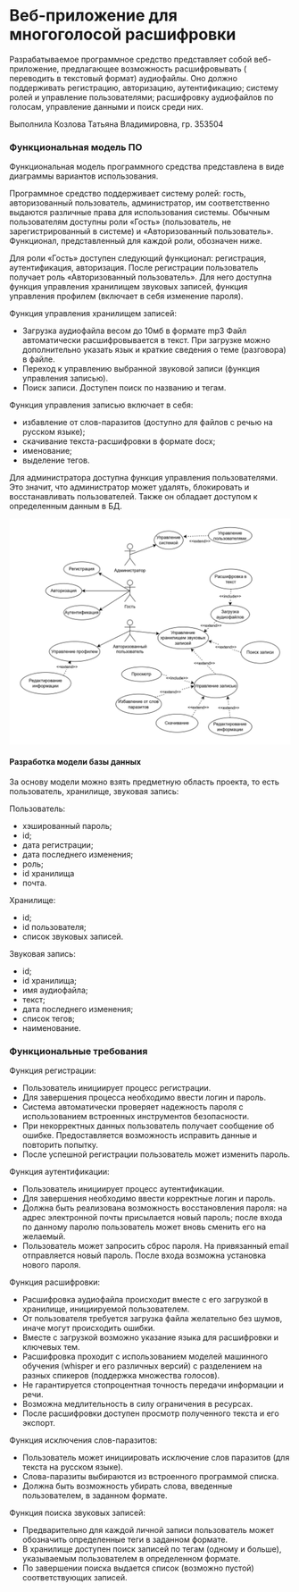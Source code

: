 # Веб-приложение для многоголосой расшифровки

Разрабатываемое программное средство представляет собой веб-приложение, предлагающее возможность расшифровывать (
переводить в текстовый формат) аудиофайлы. Оно должно поддерживать регистрацию, авторизацию, аутентификацию; систему
ролей и управление пользователями; расшифровку аудиофайлов по голосам, управление данными и поиск среди них.

Выполнила Козлова Татьяна Владимировна, гр. 353504

### Функциональная модель ПО

Функциональная модель программного средства представлена в виде диаграммы вариантов использования.

Программное средство поддерживает систему ролей: гость, авторизованный пользователь, администратор, им соответственно
выдаются различные права для использования системы. Обычным пользователям доступны роли «Гость» (пользователь, не
зарегистрированный в системе) и «Авторизованный пользователь». Функционал, представленный для каждой роли, обозначен
ниже.

Для роли «Гость» доступен следующий функционал: регистрация, аутентификация, авторизация. После регистрации пользователь
получает роль «Авторизованный пользователь». Для него доступна функция управления хранилищем звуковых записей, функция
управления профилем (включает в себя изменение пароля).

Функция управления хранилищем записей:

- Загрузка аудиофайла весом до 10мб в формате mp3 Файл автоматически расшифровывается в текст. При загрузке
  можно дополнительно указать язык и краткие сведения о теме (разговора) в файле.
- Переход к управлению выбранной звуковой записи (функция управления записью).
- Поиск записи. Доступен поиск по названию и тегам.

Функция управления записью включает в себя:

- избавление от слов-паразитов (доступно для файлов с речью на русском языке);
- скачивание текста-расшифровки в формате docx;
- именование;
- выделение тегов.

Для администратора доступна функция управления пользователями. Это значит, что администратор может удалять, блокировать
и восстанавливать пользователей. Также он обладает доступом к определенным данным в БД.

![Use case diagram](images/uml_diagram.jpg)

#### Разработка модели базы данных

За основу модели можно взять предметную область проекта, то есть пользователь, хранилище, звуковая запись:

Пользователь:

- хэшированный пароль;
- id;
- дата регистрации;
- дата последнего изменения;
- роль;
- id хранилища
- почта.

Хранилище:

- id;
- id пользователя;
- список звуковых записей.

Звуковая запись:

- id;
- id хранилища;
- имя аудиофайла;
- текст;
- дата последнего изменения;
- список тегов;
- наименование.


### Функциональные требования

Функция регистрации:

- Пользователь инициирует процесс регистрации.
- Для завершения процесса необходимо ввести логин и пароль.
- Система автоматически проверяет надежность пароля с использованием встроенных инструментов безопасности.
- При некорректных данных пользователь получает сообщение об ошибке. Предоставляется возможность исправить данные и
  повторить попытку.
- После успешной регистрации пользователь может изменить пароль.

Функция аутентификации:

- Пользователь инициирует процесс аутентификации.
- Для завершения необходимо ввести корректные логин и пароль.
- Должна быть реализована возможность восстановления пароля: на адрес электронной почты присылается новый пароль; после
  входа по данному паролю пользователь может вновь сменить его на желаемый.
- Пользователь может запросить сброс пароля. На привязанный email отправляется новый пароль. После входа возможна
  установка нового пароля.

Функция расшифровки:

- Расшифровка аудиофайла происходит вместе с его загрузкой в хранилище, инициируемой пользователем.
- От пользователя требуется загрузка файла желательно без шумов, иначе могут происходить ошибки.
- Вместе с загрузкой возможно указание языка для расшифровки и ключевых тем.
- Расшифровка проходит с использованием моделей машинного обучения (whisper и его различных версий) с разделением на
  разных спикеров (поддержка множества голосов).
- Не гарантируется стопроцентная точность передачи информации и речи.
- Возможна медлительность в силу ограничения в ресурсах.
- После расшифровки доступен просмотр полученного текста и его экспорт.

Функция исключения слов-паразитов:

- Пользователь может инициировать исключение слов паразитов (для текста на русском языке).
- Слова-паразиты выбираются из встроенного программой списка.
- Должна быть возможность убирать слова, введенные пользователем, в заданном формате.

Функция поиска звуковых записей:

- Предварительно для каждой личной записи пользователь может обозначить определенные теги в заданном формате.
- В хранилище доступен поиск записей по тегам (одному и больше), указываемым пользователем в определенном формате.
- По завершении поиска выдается список (возможно пустой) соответствующих записей.